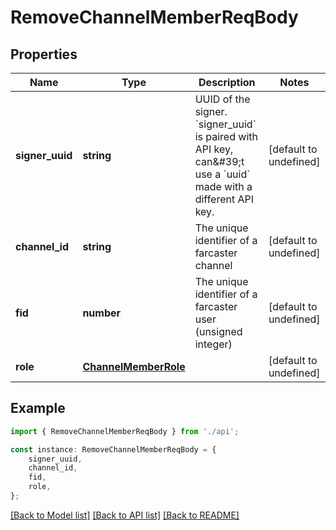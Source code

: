 # RemoveChannelMemberReqBody


## Properties

Name | Type | Description | Notes
------------ | ------------- | ------------- | -------------
**signer_uuid** | **string** | UUID of the signer. &#x60;signer_uuid&#x60; is paired with API key, can\&#39;t use a &#x60;uuid&#x60; made with a different API key.  | [default to undefined]
**channel_id** | **string** | The unique identifier of a farcaster channel | [default to undefined]
**fid** | **number** | The unique identifier of a farcaster user (unsigned integer) | [default to undefined]
**role** | [**ChannelMemberRole**](ChannelMemberRole.md) |  | [default to undefined]

## Example

```typescript
import { RemoveChannelMemberReqBody } from './api';

const instance: RemoveChannelMemberReqBody = {
    signer_uuid,
    channel_id,
    fid,
    role,
};
```

[[Back to Model list]](../README.md#documentation-for-models) [[Back to API list]](../README.md#documentation-for-api-endpoints) [[Back to README]](../README.md)
